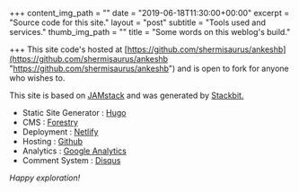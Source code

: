 +++
content_img_path = ""
date = "2019-06-18T11:30:00+00:00"
excerpt = "Source code for this site."
layout = "post"
subtitle = "Tools used and services."
thumb_img_path = ""
title = "Some words on this weblog's build."

+++
This site code's hosted at [https://github.com/shermisaurus/ankeshb](https://github.com/shermisaurus/ankeshb "https://github.com/shermisaurus/ankeshb") and is open to fork for anyone who wishes to.

This site is based on [JAMstack](https://jamstack.org/ "JAMstack") and was generated by [Stackbit.](https://www.stackbit.com/ "Stackbit")

* Static Site Generator :  [Hugo](https://gohugo.io/)
* CMS : [Forestry](https://forestry.io/)
* Deployment : [Netlify](https://www.netlify.com/)
* Hosting : [Github](https://github.com/)
* Analytics : [Google Analytics](https://analytics.google.com)
* Comment System : [Disqus](https://disqus.com/ "Disqus")

_Happy exploration!_